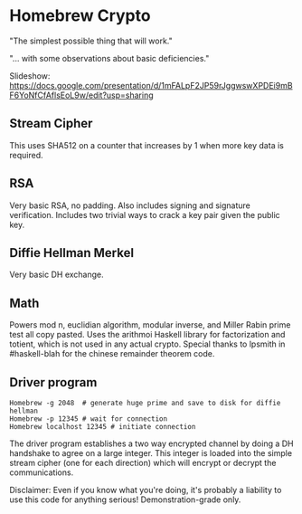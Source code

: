 # Homebrew Crypto

"The simplest possible thing that will work."

"... with some observations about basic deficiencies."

Slideshow: https://docs.google.com/presentation/d/1mFALpF2JP59rJggwswXPDEi9mBF6YoNfCfAflsEoL9w/edit?usp=sharing

## Stream Cipher

This uses SHA512 on a counter that increases by 1 when more key data is
required. 

## RSA

Very basic RSA, no padding. Also includes signing and signature verification.
Includes two trivial ways to crack a key pair given the public key.

## Diffie Hellman Merkel

Very basic DH exchange.

## Math

Powers mod n, euclidian algorithm, modular inverse, and Miller Rabin prime
test all copy pasted. Uses the arithmoi Haskell library for factorization and
totient, which is not used in any actual crypto. Special thanks to lpsmith
in #haskell-blah for the chinese remainder theorem code.

## Driver program

```
Homebrew -g 2048  # generate huge prime and save to disk for diffie hellman
Homebrew -p 12345 # wait for connection
Homebrew localhost 12345 # initiate connection
```

The driver program establishes a two way encrypted channel by doing a DH
handshake to agree on a large integer. This integer is loaded into the simple
stream cipher (one for each direction) which will encrypt or decrypt the
communications.

Disclaimer: Even if you know what you're doing, it's probably a liability to
use this code for anything serious! Demonstration-grade only.
